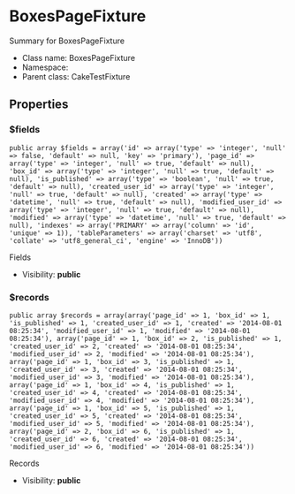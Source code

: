BoxesPageFixture
===============

Summary for BoxesPageFixture




* Class name: BoxesPageFixture
* Namespace: 
* Parent class: CakeTestFixture





Properties
----------


### $fields

    public array $fields = array('id' => array('type' => 'integer', 'null' => false, 'default' => null, 'key' => 'primary'), 'page_id' => array('type' => 'integer', 'null' => true, 'default' => null), 'box_id' => array('type' => 'integer', 'null' => true, 'default' => null), 'is_published' => array('type' => 'boolean', 'null' => true, 'default' => null), 'created_user_id' => array('type' => 'integer', 'null' => true, 'default' => null), 'created' => array('type' => 'datetime', 'null' => true, 'default' => null), 'modified_user_id' => array('type' => 'integer', 'null' => true, 'default' => null), 'modified' => array('type' => 'datetime', 'null' => true, 'default' => null), 'indexes' => array('PRIMARY' => array('column' => 'id', 'unique' => 1)), 'tableParameters' => array('charset' => 'utf8', 'collate' => 'utf8_general_ci', 'engine' => 'InnoDB'))

Fields



* Visibility: **public**


### $records

    public array $records = array(array('page_id' => 1, 'box_id' => 1, 'is_published' => 1, 'created_user_id' => 1, 'created' => '2014-08-01 08:25:34', 'modified_user_id' => 1, 'modified' => '2014-08-01 08:25:34'), array('page_id' => 1, 'box_id' => 2, 'is_published' => 1, 'created_user_id' => 2, 'created' => '2014-08-01 08:25:34', 'modified_user_id' => 2, 'modified' => '2014-08-01 08:25:34'), array('page_id' => 1, 'box_id' => 3, 'is_published' => 1, 'created_user_id' => 3, 'created' => '2014-08-01 08:25:34', 'modified_user_id' => 3, 'modified' => '2014-08-01 08:25:34'), array('page_id' => 1, 'box_id' => 4, 'is_published' => 1, 'created_user_id' => 4, 'created' => '2014-08-01 08:25:34', 'modified_user_id' => 4, 'modified' => '2014-08-01 08:25:34'), array('page_id' => 1, 'box_id' => 5, 'is_published' => 1, 'created_user_id' => 5, 'created' => '2014-08-01 08:25:34', 'modified_user_id' => 5, 'modified' => '2014-08-01 08:25:34'), array('page_id' => 2, 'box_id' => 6, 'is_published' => 1, 'created_user_id' => 6, 'created' => '2014-08-01 08:25:34', 'modified_user_id' => 6, 'modified' => '2014-08-01 08:25:34'))

Records



* Visibility: **public**



